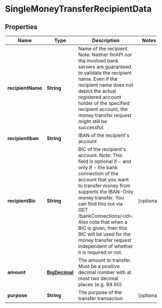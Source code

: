 
# SingleMoneyTransferRecipientData

## Properties
Name | Type | Description | Notes
------------ | ------------- | ------------- | -------------
**recipientName** | **String** | Name of the recipient. Note: Neither finAPI nor the involved bank servers are guaranteed to validate the recipient name. Even if the recipient name does not depict the actual registered account holder of the specified recipient account, the money transfer request might still be successful. | 
**recipientIban** | **String** | IBAN of the recipient&#39;s account | 
**recipientBic** | **String** | BIC of the recipient&#39;s account. Note: This field is optional if - and only if - the bank connection of the account that you want to transfer money from supports the IBAN-Only money transfer. You can find this out via GET /bankConnections/&lt;id&gt;. Also note that when a BIC is given, then this BIC will be used for the money transfer request independent of whether it is required or not. |  [optional]
**amount** | [**BigDecimal**](BigDecimal.md) | The amount to transfer. Must be a positive decimal number with at most two decimal places (e.g. 99.90) | 
**purpose** | **String** | The purpose of the transfer transaction |  [optional]



